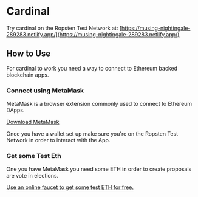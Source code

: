 # Cardinal
Try cardinal on the Ropsten Test Network at: [https://musing-nightingale-289283.netlify.app/](https://musing-nightingale-289283.netlify.app/)

## How to Use
For cardinal to work you need a way to connect to Ethereum backed blockchain apps.

### Connect using MetaMask
MetaMask is a browser extension commonly used to connect to Ethereum DApps.

[Download MetaMask](https://metamask.io/download.html)

Once you have a wallet set up make sure you're on the Ropsten Test Network in order to interact with the App.

### Get some Test Eth
One you have MetaMask you need some ETH in order to create proposals are vote in elections.

[Use an online faucet to get some test ETH for free.](https://faucet.ropsten.be/)
